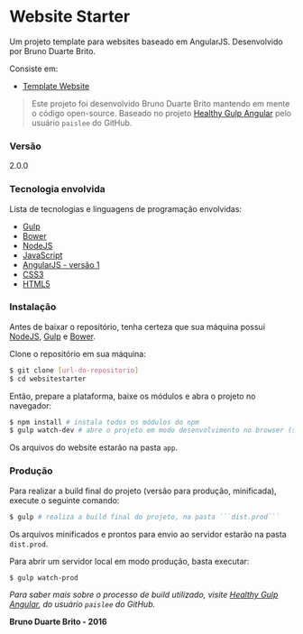 # Website Starter

Um projeto template para websites baseado em AngularJS. Desenvolvido por Bruno Duarte Brito.

Consiste em:

  * [Template Website](https://github.com/brunodb3/websitestarter)

> Este projeto foi desenvolvido Bruno Duarte Brito mantendo em mente o código open-source.
> Baseado no projeto [Healthy Gulp Angular](https://github.com/paislee/healthy-gulp-angular) pelo usuário ```paislee``` do GitHub.

### Versão
2.0.0

### Tecnologia envolvida

Lista de tecnologias e linguagens de programação envolvidas:

* [Gulp](http://gulpjs.com/)
* [Bower](https://bower.io/)
* [NodeJS](https://nodejs.org)
* [JavaScript](http://www.w3schools.com/js/)
* [AngularJS - versão 1](https://angularjs.org/)
* [CSS3](http://www.w3schools.com/css/css3_intro.asp)
* [HTML5](http://www.w3schools.com/html/html5_intro.asp)

### Instalação

Antes de baixar o repositório, tenha certeza que sua máquina possui [NodeJS](https://nodejs.org/en/), [Gulp](http://gulpjs.com/) e [Bower](https://bower.io/).

Clone o repositório em sua máquina:

```sh
$ git clone [url-do-repositorio]
$ cd websitestarter
```

Então, prepare a plataforma, baixe os módulos e abra o projeto no navegador:

```sh
$ npm install # instala todos os módulos do npm
$ gulp watch-dev # abre o projeto em modo desenvolvimento no browser (servidor local)
```

Os arquivos do website estarão na pasta ```app```.

### Produção

Para realizar a build final do projeto (versão para produção, minificada), execute o seguinte comando:

```sh
$ gulp # realiza a build final do projeto, na pasta ```dist.prod```
```

Os arquivos minificados e prontos para envio ao servidor estarão na pasta ```dist.prod```.

Para abrir um servidor local em modo produção, basta executar:

```sh
$ gulp watch-prod
```

*Para saber mais sobre o processo de build utilizado, visite [Healthy Gulp Angular](https://github.com/paislee/healthy-gulp-angular), do usuário ```paislee``` do GitHub.*

**Bruno Duarte Brito - 2016**